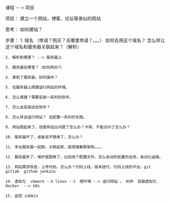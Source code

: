 
课程 -- > 项目  

项目： 建立一个网站，博客、论坛等类似的网站

思考： 如何建站？

步骤： 1. 域名 （申请？购买？去哪里申请？。。。）
	  如何去用这个域名？
	  怎么样让这个域名和服务器关联起来？（解析）

	2. 解析到哪里？ --> 服务器上

	3. 服务器在哪里？（如何购买?）

	4. 拿到了服务器，如何操作？

	5. 在服务器上搭建运行网站的环境。 

	6. 怎么搭建？需要安装一系列的软件。

	7. 怎么去安装这些软件？

	8. 怎么样去运行网站？ 去配置一系列的东西。

	9. 网站跑起来了。但是网站出问题了怎么办？卡顿、不能访问了怎么办？

	10. 服务器坏了，或者说不够用了，怎么办？

	11. 多台服务器一起跑，关联起来，就得做集群架构。。。。

	12. 服务器多了，维护就困难了，比如改个配置文件，怎么自动的批量的去改，自动化运维。

	13. 网站需求改进，上传代码，怎么办？代码上线，版本迭代，代码上线的平台，git gitlab  github jenkins

	14. 虚拟化  vmware --》 linux --》 搭环境 --> 运行网站 。 KVM  容器虚拟化  docker  --> k8s 

	15. 监控 zabbix








